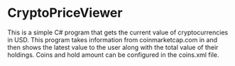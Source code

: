 # CryptoPriceViewer
This is a simple C# program that gets the current value of cryptocurrencies in USD. This program takes information from coinmarketcap.com in and then shows the latest value to the user along with the total value of their holdings. Coins and hold amount can be configured in the coins.xml file. 

